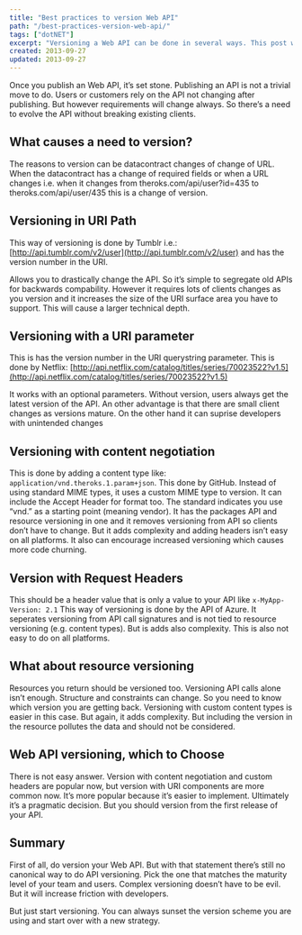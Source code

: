 ```yaml
---
title: "Best practices to version Web API"
path: "/best-practices-version-web-api/"
tags: ["dotNET"]
excerpt: "Versioning a Web API can be done in several ways. This post will describe four ways to version a Web API. It will compare the strategies."
created: 2013-09-27
updated: 2013-09-27
---
```



Once you publish an Web API, it’s set stone. Publishing an API is not a trivial move to do. Users or customers rely on the API not changing after publishing. But however requirements will change always. So there’s a need to evolve the API without breaking existing clients.

## What causes a need to version?

The reasons to version can be datacontract changes of change of URL. When the datacontract has a change of required fields or when a URL changes i.e. when it changes from theroks.com/api/user?id=435 to theroks.com/api/user/435 this is a change of version.

## Versioning in URI Path

This way of versioning is done by Tumblr i.e.: [http://api.tumblr.com/v2/user](http://api.tumblr.com/v2/user) and has the version number in the URI.

Allows you to drastically change the API. So it’s simple to segregate old APIs for backwards compability. However it requires lots of clients changes as you version and it increases the size of the URI surface area you have to support. This will cause a larger technical depth.

## Versioning with a URI parameter

This is has the version number in the URI querystring parameter. This is done by Netflix: [http://api.netflix.com/catalog/titles/series/70023522?v1.5](http://api.netflix.com/catalog/titles/series/70023522?v1.5)

It works with an optional parameters. Without version, users always get the latest version of the API. An other advantage is that there are small client changes as versions mature. On the other hand it can suprise developers with unintended changes

## Versioning with content negotiation

This is done by adding a content type like: `application/vnd.theroks.1.param+json`. This done by GitHub. Instead of using standard MIME types, it uses a custom MIME type to version. It can include the Accept Header for format too. The standard indicates you use “vnd.” as a starting point (meaning vendor). It has the packages API and resource versioning in one and it removes versioning from API so clients don’t have to change. But it adds complexity and adding headers isn’t easy on all platforms. It also can encourage increased versioning which causes more code churning.

## Version with Request Headers

This should be a header value that is only a value to your API like `x-MyApp-Version: 2.1` This way of versioning is done by the API of Azure. It seperates versioning from API call signatures and is not tied to resource versioning (e.g. content types). But is adds also complexity. This is also not easy to do on all platforms.

## What about resource versioning

Resources you return should be versioned too. Versioning API calls alone isn’t enough. Structure and constraints can change. So you need to know which version you are getting back. Versioning with custom content types is easier in this case. But again, it adds complexity. But including the version in the resource pollutes the data and should not be considered.

## Web API versioning, which to Choose

There is not easy answer. Version with content negotiation and custom headers are popular now, but version with URI components are more common now. It’s more popular because it’s easier to implement. Ultimately it’s a pragmatic decision. But you should version from the first release of your API.

## Summary

First of all, do version your Web API. But with that statement there’s still no canonical way to do API versioning. Pick the one that matches the maturity level of your team and users. Complex versioning doesn’t have to be evil. But it will increase friction with developers.

But just start versioning. You can always sunset the version scheme you are using and start over with a new strategy.
